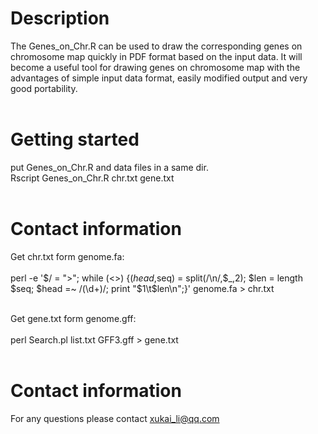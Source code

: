 # Description
The Genes_on_Chr.R can be used to draw the corresponding genes on chromosome map quickly in PDF format based on the input data. It will become a useful tool for drawing genes on chromosome map with the advantages of simple input data format, easily modified output and very good portability.</br></br>


# Getting started
put Genes_on_Chr.R and data files in a same dir.</br>
Rscript  Genes_on_Chr.R  chr.txt  gene.txt</br></br>

# Contact information
Get chr.txt form genome.fa:</br></br>
perl -e '$/ = ">"; while (<>) {($head,$seq) = split(/\n/,$_,2); $len = length $seq; $head =~ /(\d+)/; print "$1\t$len\n";}'  genome.fa > chr.txt</br></br>


Get gene.txt form genome.gff:</br></br>
perl    Search.pl    list.txt    GFF3.gff    >    gene.txt</br></br>

# Contact information
For any questions please contact xukai_li@qq.com</br></br>
